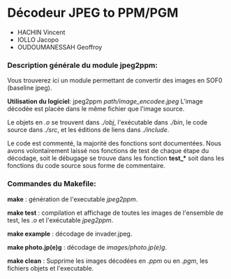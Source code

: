 Décodeur JPEG to PPM/PGM
==                  
* HACHIN Vincent
* IOLLO Jacopo          
* OUDOUMANESSAH Geoffroy


### Description générale du module jpeg2ppm:
<p>
Vous trouverez ici un module permettant de convertir des images en SOF0 (baseline jpeg).

<strong>Utilisation du logiciel</strong>: jpeg2ppm <em>path/image_encodee.jpeg</em>
L'image décodée est placée dans le même fichier que l'image source.

Le objets en <em>.o</em> se trouvent dans <em>./obj</em>, l'exécutable dans <em>./bin</em>, le code source dans <em>./src</em>, et les éditions de liens dans <em>./include</em>.

Le code est commenté, la majorité des fonctions sont documentées. Nous avons volontairement laissé nos fonctions de test de chaque étape du décodage, soit le débugage se trouve dans les fonction <strong>test_*</strong> soit dans les fonctions du code source sous forme de commentaire.

</p>


### Commandes du Makefile:
<p>
<strong>make</strong> : génération de l'executable <em>jpeg2ppm</em>.

<strong>make test</strong> : compilation et affichage de toutes les images de l'ensemble de test, les <em>.o</em> et l'exécutable <em>jpeg2ppm</em>.

<strong>make example</strong> : décodage de invader.jpeg.

<strong>make photo.jp(e)g</strong> : décodage de <em>images/photo.jp(e)g</em>.

<strong>make clean</strong> : Supprime les images décodées en <em>.ppm</em> ou en <em>.pgm</em>, les fichiers objets et l'executable.
</p>

